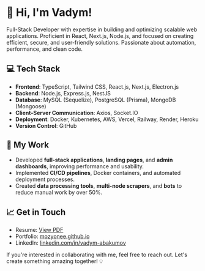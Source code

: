 # 👋 Hi, I'm Vadym!

Full-Stack Developer with expertise in building and optimizing scalable web applications. Proficient in React, Next.js, Node.js, and focused on creating efficient, secure, and user-friendly solutions. Passionate about automation, performance, and clean code.

## 💻 Tech Stack
- **Frontend**: TypeScript, Tailwind CSS, React.js, Next.js, Electron.js
- **Backend**: Node.js, Express.js, NestJS
- **Database**: MySQL (Sequelize), PostgreSQL (Prisma), MongoDB (Mongoose)
- **Client-Server Communication**: Axios, Socket.IO
- **Deployment**: Docker, Kubernetes, AWS, Vercel, Railway, Render, Heroku
- **Version Control**: GitHub

## 🚀 My Work
- Developed **full-stack applications**, **landing pages**, and **admin dashboards**, improving performance and usability.
- Implemented **CI/CD pipelines**, Docker containers, and automated deployment processes.
- Created **data processing tools**, **multi-node scrapers**, and **bots** to reduce manual work by over 50%.

## 📈 Get in Touch
- Resume: [View PDF](https://github.com/mozyonee/mozyonee/blob/main/resume.pdf)
- Portfolio: [mozyonee.github.io](https://mozyonee.github.io)
- LinkedIn: [linkedin.com/in/vadym-abakumov](https://www.linkedin.com/in/vadym-abakumov/)

If you're interested in collaborating with me, feel free to reach out. Let's create something amazing together! 💡
